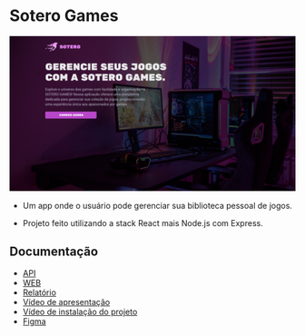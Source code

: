 # Sotero Games

![Sotero Games](./.github/cover.jpg)

- Um app onde o usuário pode gerenciar sua biblioteca pessoal de jogos.

- Projeto feito utilizando a stack React mais Node.js com Express.

## Documentação

- [API](./src/api/README.md)
- [WEB](./src/web/README.md)
- [Relatório](./relatorio/relatorio.pdf)
- [Vídeo de apresentação](https://www.loom.com/share/10ccd755978a432189b6c6a8434ccb15?sid=c9371cc1-9cb8-4e5b-bd42-13e3755a7b65)
- [Vídeo de instalação do projeto](https://www.loom.com/share/3d8416a0f8084e3780f3d2c51bd962c0?sid=b62f3b7c-4d5a-49ff-bbd4-76f0049a46c2)
- [Figma](https://www.figma.com/file/UrSUW7Wfc2rfLQOlILl1pn/Sotero-Games?type=design&node-id=0%3A1&mode=design&t=HZ9u4ve58qHkOJiF-1)
